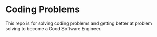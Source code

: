 # Coding Problems
This repo is for solving coding problems and getting better at problem solving to become a Good Software Engineer.
